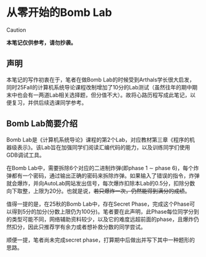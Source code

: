 # 从零开始的Bomb Lab

> [!CAUTION]
> 
> **本笔记仅供参考，请勿抄袭。**

## 声明
本笔记的写作初衷在于，笔者在做Bomb Lab的时候受到Arthals学长很大启发，同时25Fall的计算机系统导论课程改制增加了10分的Lab测试（虽然往年的期中期末中也会有一两道Lab相关选择题，但分值不大）。故将心路历程写成此笔记，以便复习，并供后续选课同学参考。

## Bomb Lab简要介绍
Bomb Lab是《计算机系统导论》课程的第2个Lab，对应教材第三章《程序的机器级表示》。该Lab旨在加强同学们阅读汇编代码的能力，以及训练同学们使用GDB调试工具。

在Bomb Lab中，需要拆除6个对应的二进制炸弹(即phase 1 $\sim$ phase 6)，每个炸弹都有一个密码，通过输出正确的密码来拆除炸弹。如果输入了错误的指令，炸弹就会爆炸，并向AutoLab网站发出信号，每次爆炸扣除本Lab的0.5分，扣除分数向下取整，上限为20分。也就是说，~~若只爆炸一次，仍然能得到满分的成绩~~。

值得一提的是，在25秋的Bomb Lab中，存在Secret Phase，完成这个Phase可以得到5分的加分(分数上限仍为100分)。笔者要在此声明，此Phase每位同学分到的类型可能不同，网络辅助资料较少，以及它的难度远超前面的phase，且爆炸仍然扣分，因此只推荐学有余力或者想补救分数的同学尝试。

顺便一提，笔者尚未完成secret phase，打算期中后做出并写下其中一种题形的思路。